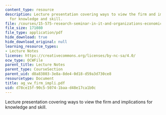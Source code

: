 ```yaml
---
content_type: resource
description: Lecture presentation covering ways to view the firm and implications
  for knowledge and skill.
file: /courses/15-575-research-seminar-in-it-and-organizations-economic-perspectives-spring-2004/d78ce15f90c550741baad48e17ca1b0c_ag_vw_firm_impli.pdf
file_size: 171080
file_type: application/pdf
hide_download: true
hide_download_original: null
learning_resource_types:
- Lecture Notes
license: https://creativecommons.org/licenses/by-nc-sa/4.0/
ocw_type: OCWFile
parent_title: Lecture Notes
parent_type: CourseSection
parent_uid: d8a83803-3e8a-8de4-0d18-d59a3d730ce8
resourcetype: Document
title: ag_vw_firm_impli.pdf
uid: d78ce15f-90c5-5074-1baa-d48e17ca1b0c
---
```

Lecture presentation covering ways to view the firm and implications for knowledge and skill.